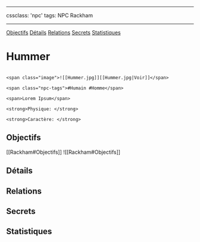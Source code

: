 
---

cssclass: 'npc'
tags: NPC Rackham

---
<span class="nav">[Objectifs](#Objectifs) [Détails](#Détails)  [Relations](#Relations) [Secrets](#Secrets) [Statistiques](#Statistiques)</span>

# Hummer

```ad-desc

<span class="image">![[Hummer.jpg]][[Hummer.jpg|Voir]]</span>

<span class="npc-tags">#Humain #Homme</span>

<span>Lorem Ipsum</span>

<strong>Physique: </strong>

<strong>Caractère: </strong>
```

## Objectifs
<span class="tab">[[Rackham#Objectifs]]</span>
<span class="embed-section tab">![[Rackham#Objectifs]]</span>

## Détails

## Relations

## Secrets

## Statistiques